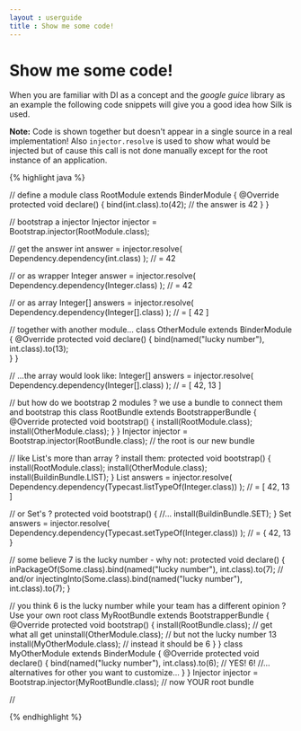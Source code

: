 ```yaml
---
layout : userguide
title : Show me some code!
---
```

# Show me some code!

When you are familiar with DI as a concept and the _google guice_ library as an example the following code snippets will give you a good idea how Silk is used.

**Note:** Code is shown together but doesn't appear in a single source in a real implementation! 
Also `injector.resolve` is used to show what would be injected but of cause this call is not done manually except for the root instance of an application.

{% highlight java %}

// define a module
class RootModule extends BinderModule { 
	@Override
	protected void declare() {
		bind(int.class).to(42); // the answer is 42	
	}
}

// bootstrap a injector
Injector injector = Bootstrap.injector(RootModule.class);

// get the answer
int answer = injector.resolve( Dependency.dependency(int.class) ); 
// = 42

// or as wrapper
Integer answer = injector.resolve( Dependency.dependency(Integer.class) ); 
// = 42

// or as array 
Integer[] answers = injector.resolve( Dependency.dependency(Integer[].class) ); 
// = [ 42 ]

// together with another module...
class OtherModule extends BinderModule {
	@Override
	protected void declare() {
		bind(named("lucky number"), int.class).to(13);	
	}
}

// ...the array would look like:
Integer[] answers = injector.resolve( Dependency.dependency(Integer[].class) ); 
// = [ 42, 13 ]

// but how do we bootstrap 2 modules ? we use a bundle to connect them and bootstrap this
class RootBundle extends BootstrapperBundle {
	@Override
	protected void bootstrap() {
		install(RootModule.class);
		install(OtherModule.class);
	}
}
Injector injector = Bootstrap.injector(RootBundle.class); // the root is our new bundle

// like List's more than array ? install them:
protected void bootstrap() {
	install(RootModule.class);
	install(OtherModule.class);
	install(BuildinBundle.LIST);
}
List<Integer> answers = injector.resolve( Dependency.dependency(Typecast.listTypeOf(Integer.class)) ); 
// = [ 42, 13 ]

// or Set's ?
protected void bootstrap() {
	//...
	install(BuildinBundle.SET);
}
Set<Integer> answers = injector.resolve( Dependency.dependency(Typecast.setTypeOf(Integer.class)) ); 
// = { 42, 13 }

// some believe 7 is the lucky number - why not:
protected void declare() {
	inPackageOf(Some.class).bind(named("lucky number"), int.class).to(7);
	// and/or
	injectingInto(Some.class).bind(named("lucky number"), int.class).to(7);
}

// you think 6 is the lucky number while your team has a different opinion ? Use your own root
class MyRootBundle extends BootstrapperBundle {
	@Override
	protected void bootstrap() {
		install(RootBundle.class);  // get what all get
		uninstall(OtherModule.class); // but not the lucky number 13
		install(MyOtherModule.class); // instead it should be 6
	}
}
class MyOtherModule extends BinderModule {
	@Override
	protected void declare() {
		bind(named("lucky number"), int.class).to(6); // YES! 6!
		//... alternatives for other you want to customize...
	}
}
Injector injector = Bootstrap.injector(MyRootBundle.class); // now YOUR root bundle

//

{% endhighlight %}